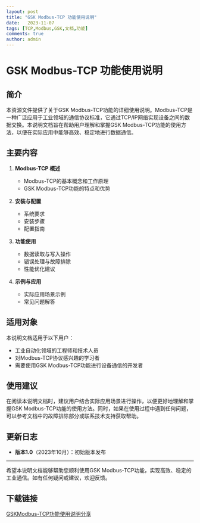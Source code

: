```yaml
---
layout: post
title: "GSK Modbus-TCP 功能使用说明"
date:   2023-11-07
tags: [TCP,Modbus,GSK,文档,功能]
comments: true
author: admin
---
```

# GSK Modbus-TCP 功能使用说明

## 简介

本资源文件提供了关于GSK Modbus-TCP功能的详细使用说明。Modbus-TCP是一种广泛应用于工业领域的通信协议标准，它通过TCP/IP网络实现设备之间的数据交换。本说明文档旨在帮助用户理解和掌握GSK Modbus-TCP功能的使用方法，以便在实际应用中能够高效、稳定地进行数据通信。

## 主要内容

1. **Modbus-TCP 概述**
   - Modbus-TCP的基本概念和工作原理
   - GSK Modbus-TCP功能的特点和优势

2. **安装与配置**
   - 系统要求
   - 安装步骤
   - 配置指南

3. **功能使用**
   - 数据读取与写入操作
   - 错误处理与故障排除
   - 性能优化建议

4. **示例与应用**
   - 实际应用场景示例
   - 常见问题解答

## 适用对象

本说明文档适用于以下用户：

- 工业自动化领域的工程师和技术人员
- 对Modbus-TCP协议感兴趣的学习者
- 需要使用GSK Modbus-TCP功能进行设备通信的开发者

## 使用建议

在阅读本说明文档时，建议用户结合实际应用场景进行操作，以便更好地理解和掌握GSK Modbus-TCP功能的使用方法。同时，如果在使用过程中遇到任何问题，可以参考文档中的故障排除部分或联系技术支持获取帮助。

## 更新日志

- **版本1.0**（2023年10月）：初始版本发布

---

希望本说明文档能够帮助您顺利使用GSK Modbus-TCP功能，实现高效、稳定的工业通信。如有任何疑问或建议，欢迎反馈。

## 下载链接

[GSKModbus-TCP功能使用说明分享](https://pan.quark.cn/s/35e03b1c82e6)